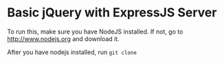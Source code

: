 # Basic jQuery with ExpressJS Server

To run this, make sure you have NodeJS installed. If not, go to http://www.nodejs.org and download it.

After you have nodejs installed, run `git clone ` 